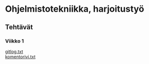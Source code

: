# Ohjelmistotekniikka, harjoitustyö
## Tehtävät

### Viikko 1
[gitlog.txt](https://github.com/mcsirkka/ot-harjoitustyo/blob/master/laskarit/viikko1/gitlog.txt)  
[komentorivi.txt](https://github.com/mcsirkka/ot-harjoitustyo/blob/master/laskarit/viikko1/komentorivi.txt)  


